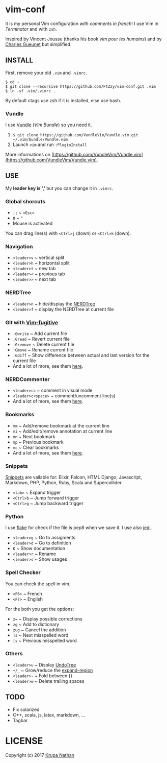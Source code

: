 # vim-conf

It is my personal Vim configuration _with comments in french_! I use Vim in _Terminator_ and with `zsh`.

Inspired by Vincent Jousse (thanks his book *vim pour les humains*) and by [Charles Gueunet](https://github.com/CharlesGueunet) but simplified.



## INSTALL

First, remove your old `.vim` and `.vimrc`.
```
$ cd ~
$ git clone --recursive https://github.com/FtZzy/vim-conf.git .vim
$ ln -sf .vim/.vimrc .
```
By default ctags use zsh if it is installed, else use bash.


### Vundle

I use [Vundle](https://github.com/VundleVim/Vundle.vim) (_Vim Bundle_) so you need it.

1. `$ git clone https://github.com/VundleVim/Vundle.vim.git ~/.vim/bundle/Vundle.vim`
1. Launch `vim` and run `:PluginInstall`

More informations on [https://github.com/VundleVim/Vundle.vim](https://github.com/VundleVim/Vundle.vim).



## USE

My **leader key is ','** but you can change it in `.vimrc`.


### Global shorcuts

* `;;` ~ `<Esc>`
* `0` ~ `^`
* Mouse is activated

You can drag line(s) with `<Ctrl>j` (down) or `<Ctrl>k` (down).


### Navigation

* `<leader>v` ~ vertical split
* `<leader>h` ~ horizontal split
* `<leader>t` ~ new tab
* `<leader><` ~ previous tab
* `<leader>>` ~ next tab


### NERDTree

* `<leader>n` ~ hide/display the [NERDTree](https://github.com/scrooloose/nerdtree)
* `<leader>f` ~ display the NERDTree at current file


### Git with [Vim-fugitive](http://github.com/tpope/vim-fugitive)

* `:Gwrite` ~ Add current file
* `:Gread` ~ Revert current file
* `:Gremove` ~ Delete current file
* `:Gmove` ~ Rename current file
* `:Gdiff` ~ Show difference between actual and last version for the current file
* And a lot of more, see them [here](http://vimcasts.org/episodes/fugitive-vim---a-complement-to-command-line-git/).


### NERDCommenter

* `<leader>cc` ~ comment in visual mode
* `<leader>c<space>` ~ comment/uncomment line(s)
* And a lot of more, see them [here](https://github.com/scrooloose/nerdcommenter).


### Bookmarks

* `mm` ~ Add/remove bookmark at the current line
* `mi` ~ Add/edit/remove annotation at current line
* `mn` ~ Next bookmark
* `mp` ~ Previous bookmark
* `mc` ~ Clear bookmarks
* And a lot of more, see them [here](https://github.com/MattesGroeger/vim-bookmarks).


### Snippets

[Snippets](https://github.com/honza/vim-snippets) are vailable for: Elixir, Falcon, HTML Django, Javascript, Markdown, PHP, Python, Ruby, Scala and Supercollider.

* `<tab>` ~ Expand trigger
* `<Ctrl>b` ~ Jump forward trigger
* `<Ctrl>g` ~ Jump backward trigger


### Python

I use [flake](https://github.com/andviro/flake8-vim) for check if the file is pep8 when we save it. I use also [jedi](https://github.com/davidhalter/jedi-vim).

* `<leader>g` ~ Go to assigments
* `<leader>d` ~ Go to definition
* `K` ~ Show documentation
* `<leader>r` ~ Rename
* `<leader>s` ~ Show usages



### Spell Checker

You can check the spell in vim.

* `<F6>` ~ French
* `<F7>` ~ English

For the both you get the options:

* `z=` ~ Display possible corrections
* `zg` ~ Add to dictionary
* `zug` ~ Cancel the addition
* `]s` ~ Next misspelled word
* `[s` ~ Previous misspelled word


### Others

* `<leader>u` ~ Display [UndoTree](https://github.com/mbbill/undotree)
* `+/_` ~ Grow/reduce the [expand-region](https://github.com/terryma/vim-expand-region)
* `<leader>-` ~ Fold between {}
* `<leader>w` ~ Delete trailing spaces



## TODO

* Fix solarized
* C++, scala, js, latex, markdown, ...
* Tagbar




# LICENSE
Copyright (c) 2017 [Krupa Nathan](https://github.com/FtZzy)

